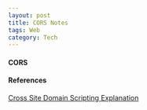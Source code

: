 ```yaml
---
layout: post
title: CORS Notes
tags: Web
category: Tech
---
```


#### CORS ####



#### References ####

[Cross Site Domain Scripting Explanation](https://www.simple-talk.com/dotnet/asp.net/crossing-the-site-domain-with-javascript/?utm_source=simpletalk&utm_medium=pubemail&utm_campaign=dotnetnewsletter&utm_content=20160725-slot1)  
